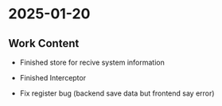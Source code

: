 # 2025-01-20

## Work Content

- Finished store for recive system information

- Finished Interceptor

- Fix register bug (backend save data but frontend say error)
